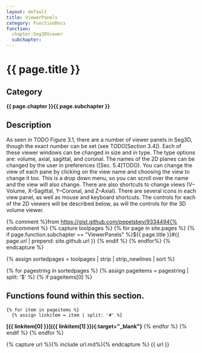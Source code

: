 ```yaml
---
layout: default
title: ViewerPanels 
category: FunctionDocs 
function: 
  chapter:Seg3DViewer
  subchapter: 
---
```


# {{ page.title }} 

## Category

**{{ page.chapter }}{{ page.subchapter }}**

## Description

As seen in TODO Figure 3.1, there are a number of viewer panels in Seg3D, though the exact number can be set (see TODO[Section 3.4]). Each of these viewer windows can be changed in size and in type. The type options are: volume, axial, sagittal, and coronal. The names of the 2D planes can be changed by the user in preferences ([Sec. 5.4]TODO). You can change the view of each pane by clicking on the view name and choosing the view to change it too. This is a drop down menu, so you can scroll over the name and the view will also change. There are also shortcuts to change views (V–Volume, X–Sagittal, Y–Coronal, and Z–Axial). There are several icons in each view panel, as well as mouse and keyboard shortcuts. The controls for each of the 2D viewers will be described below, as will the controls for the 3D volume viewer.

{% comment %}from https://gist.github.com/pepelsbey/9334494{% endcomment %}
{% capture toolpages %}
  {% for page in site.pages %}
    {% if page.function.subchapter == "ViewerPanels" %}${{ page.title }}#{{ page.url | prepend: site.github.url }}
    {% endif %}
  {% endfor%}
{% endcapture %}

{% assign sortedpages = toolpages | strip | strip_newlines | sort %}

{% for pagestring in sortedpages %}
  {% assign pageitems = pagestring | split: '$' %}
  {% if pageitems[0] %}
## Functions found within this section. 
    {% for item in pageitems %}
      {% assign linkitem = item | split: '#' %}
**[{{ linkitem[0] }}]({{ linkitem[1] }}){:target="_blank"}**
    {% endfor %}
  {% endif %}
{% endfor %}

{% capture url %}{% include url.md%}{% endcapture %}
{{ url }}

